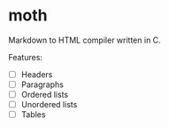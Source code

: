 # moth

Markdown to HTML compiler written in C.

Features:
- [ ] Headers
- [ ] Paragraphs
- [ ] Ordered lists
- [ ] Unordered lists
- [ ] Tables